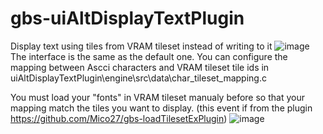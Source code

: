 # gbs-uiAltDisplayTextPlugin
 Display text using tiles from VRAM tileset instead of writing to it
![image](https://github.com/user-attachments/assets/e0de9354-490c-4cab-b0d6-91c8b13c9fe0)
The interface is the same as the default one.
You can configure the mapping between Ascci characters and VRAM tileset tile ids in 
uiAltDisplayTextPlugin\engine\src\data\char_tileset_mapping.c

You must load your "fonts" in VRAM tileset manualy before so that your mapping match the tiles you want to display.
(this event if from the plugin https://github.com/Mico27/gbs-loadTilesetExPlugin)
![image](https://github.com/user-attachments/assets/be804b62-c2a1-4c6b-970a-754cd5997386)
